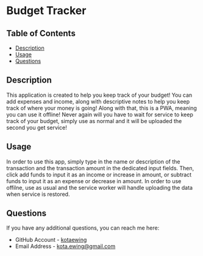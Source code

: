 
# Budget Tracker


## Table of Contents
* [Description](#description)
* [Usage](#usage)
* [Questions](#questions)


## Description
This application is created to help you keep track of your budget!  You can add expenses and income, along with descriptive notes to help you keep track of where your money is going!  Along with that, this is a PWA, meaning you can use it offline!  Never again will you have to wait for service to keep track of your budget, simply use as normal and it will be uploaded the second you get service!


## Usage
In order to use this app, simply type in the name or description of the transaction and the transaction amount in the dedicated input fields.  Then, click add funds to input it as an income or increase in amount, or subtract funds to input it as an expense or decrease in amount.  In order to use offilne, use as usual and the service worker will handle uploading the data when service is restored.

## Questions
If you have any additional questions, you can reach me here:

* GitHub Account - [kotaewing](https://github.com/kotaewing)
* Email Address - kota.ewing@gmail.com	
